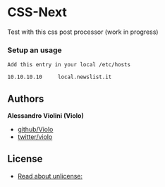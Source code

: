 # CSS-Next
Test with this css post processor (work in progress)

### Setup an usage
    Add this entry in your local /etc/hosts

    10.10.10.10     local.newslist.it

## Authors

**Alessandro Violini (Violo)**

+ [github/Violo](https://github.com/Violo/tools.git)
+ [twitter/violo](http://twitter.com/violo)


## License
+ [Read about unlicense:](http://unlicense.org)